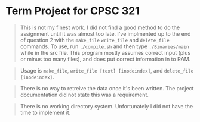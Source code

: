# Term Project for CPSC 321

> This is not my finest work. I did not find a good method to do the assignment until it was almost too late. I've implmented up to the end of question 2 with the ```make_file``` ```write_file``` and ```delete_file``` commands. To use, run `./compile.sh` and then type `./Binaries/main` while in the src file. This program mostly assumes correct input (plus or minus too many files), and does put correct information in to RAM.

> Usage is ```make_file```, ```write_file [text] [inodeindex]```, and ```delete_file [inodeindex]```.

> There is no way to retreive the data once it's been written. The project documentation did not state this was a requirement.

> There is no working directory system. Unfortunately I did not have the time to implement it.

